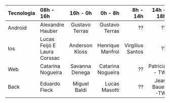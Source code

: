 | Tecnologia |   08h - 16h | 16h - 0h | 0h - 8h | 8h - 14h |  14h - 18h |
| :------------ | :------------ |:---------------:| -----:| -----:| -----:|
| Android | Alexandre Hauber | Gustavo Terras | Gustavo Terras |  ?? |?? |
| Ios | Lucas Feijó E  Laura Corssac | Anderson Kloss |   Henrique Manfroi |Virgilius Santos |?? |
| Web | Catarina Nogueira | Savanna Denega |   Catarina Nogueira |?? | Patricia - TW |
| Back | Eduardo Fleck  |Miguel Baldi | Lucas Masotti|?? |Jean Bauer -TW |
